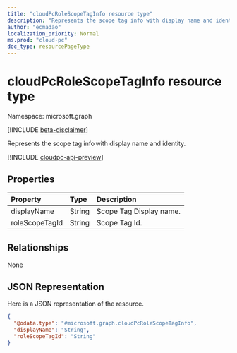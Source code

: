 ```yaml
---
title: "cloudPcRoleScopeTagInfo resource type"
description: "Represents the scope tag info with display name and identity."
author: "ecmadao"
localization_priority: Normal
ms.prod: "cloud-pc"
doc_type: resourcePageType
---
```


# cloudPcRoleScopeTagInfo resource type

Namespace: microsoft.graph

[!INCLUDE [beta-disclaimer](../../includes/beta-disclaimer.md)]

Represents the scope tag info with display name and identity.

[!INCLUDE [cloudpc-api-preview](../../includes/cloudpc-api-preview.md)]

## Properties
|Property|Type|Description|
|:---|:---|:---|
|displayName|String|Scope Tag Display name.|
|roleScopeTagId|String|Scope Tag Id.|

## Relationships

None

## JSON Representation
Here is a JSON representation of the resource.
<!-- {
  "blockType": "resource",
  "@odata.type": "microsoft.graph.cloudPcRoleScopeTagInfo"
}
-->
``` json
{
  "@odata.type": "#microsoft.graph.cloudPcRoleScopeTagInfo",
  "displayName": "String",
  "roleScopeTagId": "String"
}
```





